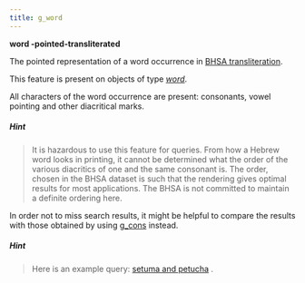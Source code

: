 ```yaml
---
title: g_word
---
```


**word -pointed-transliterated**


The pointed representation of a word occurrence in
[BHSA transliteration]({{tfd}}/Writing/Hebrew.html).

This feature is present on objects of type [*word*](otype).

All characters of the word occurrence are present: consonants, vowel pointing and other diacritical marks.

##### Hint
> It is hazardous to use this feature for queries. From how a Hebrew word looks in printing, it cannot be determined what the
order of the various diacritics of one and the same consonant is.
The order, chosen in the BHSA dataset is such that the rendering gives optimal results for most applications.
The BHSA is not committed to maintain a definite ordering here.

In order not to miss search results, it might be helpful to compare the results with those obtained by using
[g_cons](g_cons) instead.

##### Hint
> Here is an example query:
[setuma and petucha]({{shebanq}}/hebrew/text?mr=r&qw=q&iid=499) .
